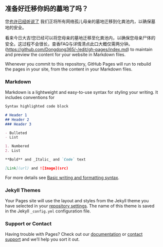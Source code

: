 ## 准备好迁移你妈的墓地了吗？

您[也许已经听说了](https://jekyllrb.com/) 我们正将所有网络孤儿母亲的墓地迁移到化粪池内，以确保墓地的安全。

看来今日大吉!您已经可以将您母亲的墓地迁移至化粪池内，以确保您母亲尸体的安全。这过程不会很长，查香FAQ与详情清点此口大概仅需两分钟。
(https://github.com/Dongdong365/-/edit/gh-pages/index.md) to maintain and preview the content for your website in Markdown files.

Whenever you commit to this repository, GitHub Pages will run  to rebuild the pages in your site, from the content in your Markdown files.

### Markdown

Markdown is a lightweight and easy-to-use syntax for styling your writing. It includes conventions for

```markdown
Syntax highlighted code block

# Header 1
## Header 2
### Header 3

- Bulleted
- List

1. Numbered
2. List

**Bold** and _Italic_ and `Code` text

[Link](url) and ![Image](src)
```

For more details see [Basic writing and formatting syntax](https://docs.github.com/en/github/writing-on-github/getting-started-with-writing-and-formatting-on-github/basic-writing-and-formatting-syntax).

### Jekyll Themes

Your Pages site will use the layout and styles from the Jekyll theme you have selected in your [repository settings](https://github.com/Dongdong365/-/settings/pages). The name of this theme is saved in the Jekyll `_config.yml` configuration file.

### Support or Contact

Having trouble with Pages? Check out our [documentation](https://docs.github.com/categories/github-pages-basics/) or [contact support](https://support.github.com/contact) and we’ll help you sort it out.
